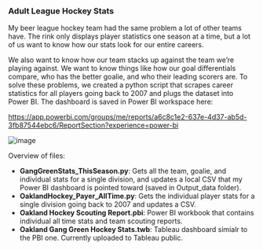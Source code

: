 ### Adult League Hockey Stats


My beer league hockey team had the same problem a lot of other teams have. The rink only displays player statistics one season at a time, but a lot of us want to know how our stats look for our entire careers. 

We also want to know how our team stacks up against the team we’re playing against. We want to know things like how our goal differentials compare, who has the better goalie, and who their leading scorers are. 
To solve these problems, we created a python script that scrapes career statistics for all players going back to 2007 and plugs the dataset into Power BI. The dashboard is saved in Power BI workspace here:

https://app.powerbi.com/groups/me/reports/a6c8c1e2-637e-4d37-ab5d-3fb87544ebc6/ReportSection?experience=power-bi

![image](https://github.com/chrismca13/HockeyStats/assets/40841565/a58c74ce-300d-456e-a1a1-611dc553853f)

Overview of files:

* **GangGreenStats_ThisSeason.py**: Gets all the team, goalie, and individual stats for a single division, and updates a local CSV that my Power BI dashboard is pointed toward (saved in Output_data folder).
* **OaklandHockey_Payer_AllTime.py**: Gets the individual player stats for a single division going back to 2007 and updates a CSV.
* **Oakland Hockey Scouting Report.pbi**: Power BI workbook that contains individual all time stats and team scouting reports.
* **Oakland Gang Green Hockey Stats.twb**: Tableau dashboard simialr to the PBI one. Currently uploaded to Tableau public.


